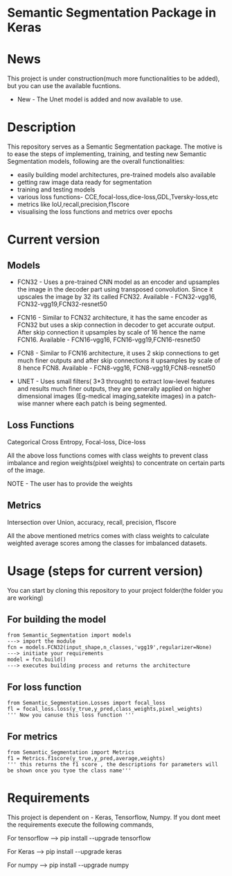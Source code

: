 # Semantic Segmentation Package in Keras



# News
 This project is under construction(much more functionalities to be added), but you can use the available fucntions. 
 
 * New - The Unet model is added and now available to use.



# Description

This repository serves as a Semantic Segmentation package. The motive is to ease the steps of implementing, training, and testing new Semantic Segmentation models, following are the overall functionalities:
  
  * easily building model architectures, pre-trained models also available
  * getting raw image data ready for segmentation
  * training and testing models
  * various loss functions- CCE,focal-loss,dice-loss,GDL,Tversky-loss,etc
  * metrics like IoU,recall,precision,f1score
  * visualising the loss functions and metrics over epochs 
 
 
 # Current version
 
 ## Models
 
 * FCN32 - Uses a pre-trained CNN model as an encoder and upsamples the image in the decoder part using transposed convolution.
   Since it upscales the image by 32 its called FCN32. Available - FCN32-vgg16, FCN32-vgg19,FCN32-resnet50      
 
 * FCN16 - Similar to FCN32 architecture, it has the same encoder as FCN32 but uses a skip connection in decoder to get accurate output.
   After skip connection it upsamples by scale of 16 hence the name FCN16. Available - FCN16-vgg16, FCN16-vgg19,FCN16-resnet50
 
 * FCN8 - Similar to FCN16 architecture, it uses 2 skip connections to get much finer outputs and after skip connections it upsamples by    scale of 8 hence FCN8. Available - FCN8-vgg16, FCN8-vgg19,FCN8-resnet50
 
 * UNET - Uses small filters( 3*3 throught) to extract low-level features and results much finer outputs, they are generally applied on higher dimensional images (Eg-medical imaging,satekite images) in a patch-wise manner where each patch is being segmented. 
 
 
 ## Loss Functions  
 
 Categorical Cross Entropy, Focal-loss, Dice-loss 
 
 All the above loss functions comes with class weights to prevent class imbalance and region weights(pixel weights) to concentrate on
 certain parts of the image.
 
 NOTE - The user has to provide the weights
 
 
 ## Metrics
 
 Intersection over Union, accuracy, recall, precision, f1score
 
 All the above mentioned metrics comes with class weights to calculate weighted average scores among the classes for imbalanced datasets.
 
 
 
 
# Usage (steps for current version)

 You can start by cloning this repository to your project folder(the folder you are working)
 
 ## For building the model
    from Semantic_Segmentation import models                               ---> import the module
    fcn = models.FCN32(input_shape,n_classes,'vgg19',regularizer=None)     ---> initiate your requirements
    model = fcn.build()                                                    ---> executes building process and returns the architecture
    
 ## For loss function
    from Semantic_Segmentation.Losses import focal_loss
    fl = focal_loss.loss(y_true,y_pred,class_weights,pixel_weights)
    ''' Now you canuse this loss function '''
    
 ## For metrics
    from Semantic_Segmentation import Metrics
    f1 = Metrics.f1score(y_true,y_pred,average,weights)
    ''' this returns the f1 score , the descriptions for parameters will be shown once you tyoe the class name'''
    
    
  
  
# Requirements

This project is dependent on - Keras, Tensorflow, Numpy. If you dont meet the requirements execute the following commands,

For tensorflow --> pip install --upgrade tensorflow

For Keras      --> pip install --upgrade keras

For numpy      --> pip install --upgrade numpy
